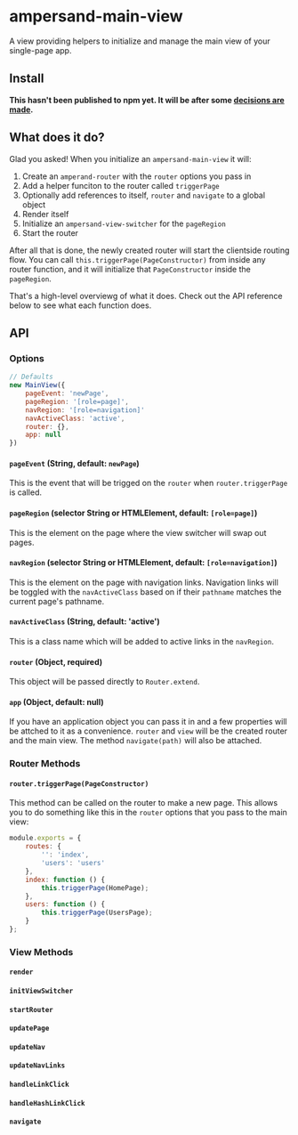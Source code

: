 ampersand-main-view
===================

A view providing helpers to initialize and manage the main view of your single-page app.


## Install

**This hasn't been published to npm yet. It will be after some
[decisions are made](https://github.com/lukekarrys/ampersand-main-view/issues).**


## What does it do?

Glad you asked! When you initialize an `ampersand-main-view` it will:

1. Create an `amperand-router` with the `router` options you pass in
2. Add a helper funciton to the router called `triggerPage`
3. Optionally add references to itself, `router` and `navigate` to a global object
4. Render itself
5. Initialize an `ampersand-view-switcher` for the `pageRegion`
6. Start the router

After all that is done, the newly created router will start the clientside routing
flow. You can call `this.triggerPage(PageConstructor)` from inside any router
function, and it will initialize that `PageConstructor` inside the `pageRegion`.

That's a high-level overviewg of what it does. Check out the API reference below
to see what each function does.

## API

### Options

```js
// Defaults
new MainView({
    pageEvent: 'newPage',
    pageRegion: '[role=page]',
    navRegion: '[role=navigation]'
    navActiveClass: 'active',
    router: {},
    app: null
})
```

#### `pageEvent` (String, default: `newPage`)

This is the event that will be trigged on the `router` when `router.triggerPage`
is called.

#### `pageRegion` (selector String or HTMLElement, default: `[role=page]`)

This is the element on the page where the view switcher will swap out pages.

#### `navRegion` (selector String or HTMLElement, default: `[role=navigation]`)

This is the element on the page with navigation links. Navigation links will be
toggled with the `navActiveClass` based on if their `pathname` matches the
current page's pathname.

#### `navActiveClass` (String, default: 'active')

This is a class name which will be added to active links in the `navRegion`.

#### `router` (Object, required)

This object will be passed directly to `Router.extend`.

#### `app` (Object, default: null)

If you have an application object you can pass it in and a few properties will
be attched to it as a convenience. `router` and `view` will be the created router
and the main view. The method `navigate(path)` will also be attached.



### Router Methods

#### `router.triggerPage(PageConstructor)`

This method can be called on the router to make a new page. This allows you to do
something like this in the `router` options that you pass to the main view:

```js
module.exports = {
    routes: {
        '': 'index',
        'users': 'users'
    },
    index: function () {
        this.triggerPage(HomePage);
    },
    users: function () {
        this.triggerPage(UsersPage);
    }
};
```



### View Methods

#### `render`
#### `initViewSwitcher`
#### `startRouter`
#### `updatePage`
#### `updateNav`
#### `updateNavLinks`
#### `handleLinkClick`
#### `handleHashLinkClick`
#### `navigate`